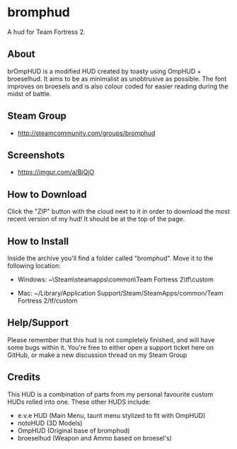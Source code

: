 bromphud
=======

A hud for Team Fortress 2.

About
-------

brOmpHUD is a modified HUD created by toasty using OmpHUD + broeselhud. It aims to be as minimalist as unobtrusive as possible. The font improves on broesels and is also colour coded for easier reading during the midst of battle. 

Steam Group
--------
* http://steamcommunity.com/groups/bromphud

Screenshots
--------

* https://imgur.com/a/BiQjO

How to Download
--------

Click the "ZIP" button with the cloud next to it in order to download the most recent version of my hud! It should be at the top of the page. 

How to Install
--------

Inside the archive you'll find a folder called "bromphud". Move it to the following location:

- Windows:
~\Steam\steamapps\common\Team Fortress 2\tf\custom

- Mac:
~/Library/Application Support/Steam/SteamApps/common/Team Fortress 2/tf/custom


Help/Support
--------

Please remember that this hud is not completely finished, and will have some bugs within it. You're free to either open a support ticket here on GitHub, or make a new discussion thread on my Steam Group

Credits
--------

This HUD is a combination of parts from my personal favourite custom HUDs rolled into one. 
These other HUDS include:
* e.v.e HUD (Main Menu, taunt menu stylized to fit with OmpHUD)
* notoHUD (3D Models)
* OmpHUD (Original base of bromphud)
* broeselhud (Weapon and Ammo based on broesel's)



